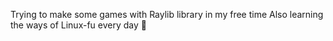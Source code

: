 Trying to make some games with Raylib library in my free time 
Also learning the ways of Linux-fu every day 🐧
